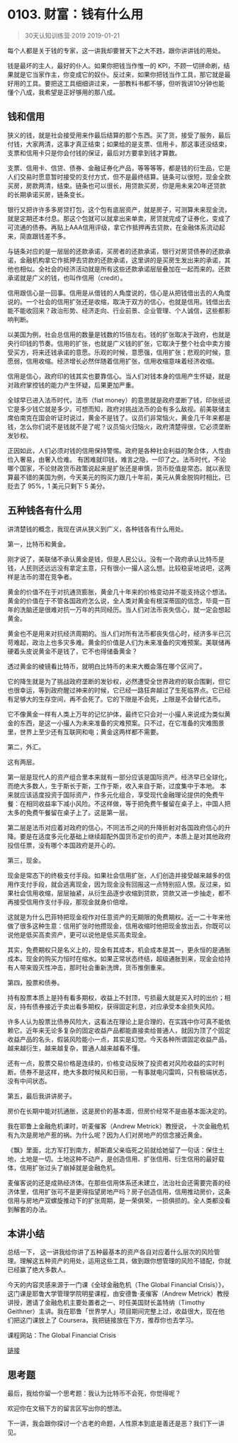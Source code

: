 # 0103. 财富：钱有什么用
> 30天认知训练营·2019
2019-01-21

每个人都是关于钱的专家，这一讲我却要冒天下之大不韪，跟你讲讲钱的用处。

钱是最坏的主人，最好的仆人。如果你把钱当作惟一的 KPI，不顾一切拼命刷，结果就是它当家作主，你变成它的奴仆。反过来，如果你把钱当作工具，那它就是最好用的工具。要把这工具细细讲过来，一部教科书都不够，但听我讲10分钟也能懂个八成，我希望是正好够用的那八成。

## 钱和信用
狭义的钱，就是社会接受用来作最后结算的那个东西。买了货，接受了服务，最后付钱，大家两清，这事才真正结束；如果给的是支票、信用卡，那这事还没结束，支票和信用卡只是你会付钱的保证，最后对方要拿到钱才算数。

支票、信用卡、信贷、债券、金融证券化产品，等等等等，都是钱的衍生品，它是人们交易时愿意暂时接受的支付方式，但不是最终结算。链条可以很短，现金全款买房，房款两清，结束。链条也可以很长，用贷款买房，你是用未来20年还贷款的长期承诺买房，链条变长。

银行又把许许多多房贷打包，这个包有底层资产，就是房子，可测算未来现金流，就是定期还本付息。那这个包就可以就拿出来单卖，房贷就完成了证券化，变成了可流通的债券。再贴上AAA信用评级，拿它作抵押再去贷款，在金融体系流动起来，简直跟钱差不多。

与链条对应的是一层层的还款承诺，买房者的还款承诺，银行对房贷债券的还款承诺，金融机构拿它作抵押去贷款的还款承诺，这里讲的是买房生发出来的承诺，其他也相似。全社会的经济活动就是所有这些还款承诺层层叠加在一起而来的。还款承诺就是广义的钱，也叫作信用（credit）。

信用跟信心是一回事。信用是从借钱的人角度说的，信心是从把钱借出去的人角度说的。一个社会的信用扩张还是收缩，取决于双方的信心，也就是信用。钱借出去能不能收回来？政治形势、经济走向、行业前景、企业管理、个人诚信，这些都影响判断。

以美国为例，社会总信用的数量是钱数的15倍左右。钱的扩张取决于政府，也就是央行印钱的节奏。信用的扩张，也就是广义钱的扩张，它取决于整个社会中卖方接受买方，将来还钱承诺的意愿。乐观的时候，意愿强，信用扩张；悲观的时候，意愿弱，信用收缩。经济增长必然伴随着信用扩张，信用收缩意味着经济收缩。

信用是信心，政府印的钱其实也要靠信心。当人们对钱本身的信用产生怀疑，就是对政府掌控钱的能力产生怀疑，后果更加严重。

全球早已进入法币时代，法币（fiat money）的意思就是政府垄断了钱，印张纸说它是多少钱它就是多少。可想而知，政府对挑战法币的会有多么敌视。前美联储主席伯南克在国会听证时说过，黄金不是钱了。议员们非常恼火，黄金几千年来都是钱，怎么你们说不是钱就不是了呢？议员恼火归恼火，政府清楚得很，它必须垄断发钞权。

正因如此，人们必须对钱的信用保持警惕。政府是各种社会利益的聚合体，人性由俭入奢易，由奢入俭难。 有困难就印钱，难言之隐，一印了之。法币时代，不论哪个国家，不论财政货币政策说起来是扩张还是审慎，货币贬值是常态。就以表现算最不错的美国为例，今天美元的购买力跟几十年前，美元从黄金脱钩时相比，已贬去了 95%，1 美元只剩下 5 美分。

## 五种钱各有什么用
讲清楚钱的概念，我现在讲从狭义到广义，各种钱各有什么用处。

第一，比特币和黄金。

刚才说了，美联储不承认黄金是钱，但是人民公认。没有一个政府承认比特币是钱，人民则还远远没有拿定主意，只有很小一撮人这么想。比较稳妥地说吧，这两样是法币的潜在竞争者。

黄金的价值不在于对抗通货膨胀，黄金几十年来的价格变动并不能支持这个想法。黄金的价值在于不管各国政府怎么说，全人类对黄金有根深蒂固的信念，毕竟一百年的洗脑还是很难对抗一万年的共同经历。当人们对法币丧失信心，就一定会想起黄金。

黄金也不是用来对抗经济周期的。当人们对所有法币都丧失信心时，经济多半已沉苛难起，政治上也多灾多难。黄金的价值是人们为未来准备的灾难预案。美联储再硬着头皮说黄金不是钱了，它不也得储备黄金？

透过黄金的棱镜看比特币，就明白比特币的未来大概会落在哪个区间了。

它的降生就是为了挑战政府垄断的发钞权，必然遭受全世界政府的联合围剿，但它也很幸运，等到政府醒过神来的时候，它已经一路狂奔越过了生死临界点。它已经有足够大的生存空间，再不会死了。它的下限是不会死，上限是不会替代法币。

它不像黄金一样有人类上万年的记忆护体，最终它只会对一小撮人来说成为类似黄金的东西，是这一小撮人为未来准备的灾难预案。只不过，在它准备的灾难图景里，世界上至少还有互联网和电；黄金这两样都不需要。

第二，外汇。

这有两层。

第一层是现代人的资产组合里本来就有一部分应该是国际资产。经济早已全球化，而绝大多数人，生于斯长于斯，工作于斯，收入来自于斯，过度集中于本地。 本来就应该适度投资于国际资产，作多元化组合，享受现代金融理论提供的免费午餐：在相同收益率下减小风险。不这样做，等于把免费午餐留在桌子上，中国人把太多的免费午餐留在桌子上了。这是第一层。

第二层是法币对应着对政府的信心，不同法币之间的升降折射对各国政府信心的升降。要是在适度多元化基础上继续超配外国货币定价的资产，本质上是对其他政府投信任票，没有哪个本国政府是开心的。

第三，现金。

现金是常态下的终极支付手段。如果社会信用扩张，人们创造并接受越来越多的信用作支付手段，就会逃离现金，因为现金没有回报这一点特别招人恨。反过来，如果社会信用收缩，层层抽紧，从衍生品逐步收缩到贷款，贷款又进一步抽走，都不再接受信用作支付手段，那现金就身价倍增。

这就是为什么巴菲特把现金视作对任意资产的无期限的免费期权。近一二十年来他做了很多这种生意：信用扩张时他攒现金，信用收缩时他把现金放出去，你既可以说他是低买高卖资产，更可以说他是低买高卖现金。

其实，免费期权只是名义上的，现金有其成本，机会成本是其一，更永恒的是通胀成本。现金的购买力恒时在缩水。如果正常状态终结，超级通胀到来，现金会给持有人带来毁灭性冲击，那时社会重新洗牌，货币推倒重来。

第四，股票和债券。

持有股票本质上是持有看多期权，收益上不封顶，亏损最大就是买入时的出价；相反，持有债券接近于卖出看多期权，获得固定利息，对应承受本金损失风险。

许多人认为股票比债券风险大，这看法在理论上是合理的，在实践中你可真不能依赖它。近年来无论多复杂的固定收益产品都能直接卖给普通人，就因为顶了个固定收益产品的名头，假装风险能小一点，其实是幻觉。今天各种所谓固定收益产品，越来越衍生，越来越复杂，普通人越来越看不懂。

还有一点，股票交易价格是连续的，价格变动反映了投资者对风险收益的实时判断。债券不是这样，绝大多数时候风和日丽，一有事就电闪雷鸣，只有极端状态，没有中间状态。

第五，最后我讲讲房子。

房价在长期中能对抗通胀，这是房价的基本面，但房价经常不是由基本面决定的。

我在耶鲁上金融危机课时，听麦催客（Andrew Metrick）教授说， 十次金融危机有九次是房地产惹的祸。为什么呢？因为人们对房地产的信念接近黄金。

《飘》里面，北方军打到南方，郝斯嘉父亲临死之前就给她留了一句话：保住土地，土地是一切。土地这种不动产，是创造信用、扩张信用、衍生信用的最好载体，信用扩张过头了崩掉就是金融危机。

麦催客说的还是成熟经济体。在那些信用体系还未建立，法治社会还需要完善的经济体里，信用扩张可不是更得指望房地产吗？房子创造信用，信用推动房价，这条信用与房地产双螺旋推动下的扩张周期，是一荣俱荣，一损俱损的。全人类都没看到解套的办法。

## 本讲小结
总结一下， 这一讲我给你讲了五种最基本的资产各自对应着什么层次的风险管理。理解这五种资产的用处，运用这些工具，做到跟你想管理的风险不错配，你就已经赢了绝大多数人。

今天的内容灵感来源于一门课《全球金融危机（The Global Financial Crisis）》，这门课是耶鲁大学管理学院明星课程，由安德鲁·麦催客（Andrew Metrick）教授讲授，邀请了金融危机主要处置者之一、时任美国财长盖特纳（Timothy Geithner）主讲。我在耶鲁「世界学人」项目期间完整上过，收益很大，现在他们把这门课放上了 Coursera，我把链接放在下方，推荐你也去学习。

课程网站：The Global Financial Crisis

[链接](http://t.cn/RGNQMiL)

## 思考题
最后，我给你留一个思考题：我认为比特币不会死，你觉得呢？

欢迎你在文稿下方的留言区写出你的想法。

下一讲，我会跟你探讨一个古老的命题，人性原本到底是善还是恶？我们下一讲见。



